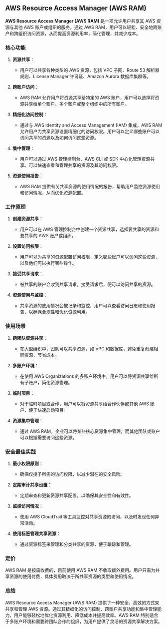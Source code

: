 ## AWS Resource Access Manager (AWS RAM)

**AWS Resource Access Manager (AWS RAM)** 是一项允许用户共享其 AWS 资源与其他 AWS 账户或组织的服务。通过 AWS RAM，用户可以轻松、安全地跨账户和跨组织访问资源，从而提高资源利用率，简化管理，并减少成本。

### 核心功能

1. **资源共享**：
   - 用户可以共享各种类型的 AWS 资源，包括 VPC 子网、Route 53 解析器规则、License Manager 许可证、Amazon Aurora 数据库集群等。

2. **跨账户访问**：
   - AWS RAM 允许用户将资源共享给特定的 AWS 账户，用户可以选择将资源共享给单个账户、多个账户或整个组织中的所有账户。

3. **精细化访问控制**：
   - 通过与 AWS Identity and Access Management (IAM) 集成，AWS RAM 允许用户为共享资源设置精细化的访问权限。用户可以定义哪些账户可以访问共享的资源以及如何访问这些资源。

4. **集中管理**：
   - 用户可以通过 AWS 管理控制台、AWS CLI 或 SDK 中心化管理资源共享。可以快速查看和管理共享的资源及其访问权限。

5. **资源使用报告**：
   - AWS RAM 提供有关共享资源的使用情况的报告，帮助用户监控资源使用和访问情况，从而优化资源配置。

### 工作原理

1. **创建资源共享**：
   - 用户可以在 AWS 管理控制台中创建一个资源共享，选择要共享的资源和要共享的 AWS 账户或组织。

2. **设置访问权限**：
   - 用户可以为共享的资源配置访问权限，定义哪些账户可以访问这些资源，以及他们可以执行哪些操作。

3. **接受共享请求**：
   - 被共享的账户会收到共享请求，接受请求后，便可以访问共享的资源。

4. **资源使用与监控**：
   - 共享资源的使用情况会被记录和监控，用户可以查看访问日志和使用报告，以确保合规性和优化资源利用。

### 使用场景

1. **跨团队资源共享**：
   - 在大型组织中，团队可以共享资源，如 VPC 和数据库，避免重复创建相同资源，节省成本。

2. **多账户环境**：
   - 在使用 AWS Organizations 的多账户环境中，用户可以将资源共享给所有子账户，简化资源管理。

3. **临时项目**：
   - 对于临时项目或合作，用户可以将资源共享给合作伙伴或其他 AWS 账户，便于快速启动项目。

4. **资源集中管理**：
   - 通过 AWS RAM，企业可以将某些核心资源集中管理，而其他团队或账户可以根据需要访问这些资源。

### 安全最佳实践

1. **最小权限原则**：
   - 确保仅授予所需的访问权限，以减少潜在的安全风险。

2. **定期审计共享设置**：
   - 定期审查和更新资源共享配置，以确保其安全性和有效性。

3. **监控访问情况**：
   - 使用 AWS CloudTrail 等工具监控对共享资源的访问，以及时发现任何异常活动。

4. **使用标签管理共享资源**：
   - 通过资源标签来管理和分类共享的资源，便于跟踪和管理。

### 定价

AWS RAM 是按需收费的，目前使用 AWS RAM 不收取额外费用。用户只需为共享资源的使用付费，具体费用取决于所共享资源的类型和使用情况。

### 总结

AWS Resource Access Manager (AWS RAM) 提供了一种安全、高效的方式来共享和管理 AWS 资源。通过其精细化的访问控制、跨账户共享功能和集中管理能力，用户能够轻松地优化资源利用、降低成本并提高效率。AWS RAM 特别适合于多账户环境和需要跨团队合作的组织，为用户提供了灵活的资源共享解决方案。